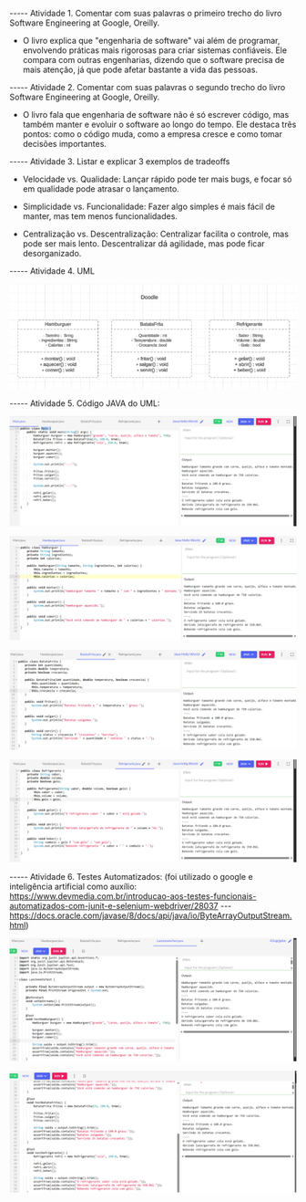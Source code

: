 ----- Atividade 1. Comentar com suas palavras o primeiro trecho do livro Software Engineering at Google, Oreilly. 

- O livro explica que "engenharia de software" vai além de programar, envolvendo práticas mais rigorosas para criar sistemas confiáveis. Ele compara com outras engenharias, dizendo que o software precisa de mais atenção, já que pode afetar bastante a vida das pessoas.
 
----- Atividade 2. Comentar com suas palavras o segundo trecho do livro Software Engineering at Google, Oreilly.

- O livro fala que engenharia de software não é só escrever código, mas também manter e evoluir o software ao longo do tempo. Ele destaca três pontos: como o código muda, como a empresa cresce e como tomar decisões importantes.
 
----- Atividade 3. Listar e explicar 3 exemplos de tradeoffs

- Velocidade vs. Qualidade: Lançar rápido pode ter mais bugs, e focar só em qualidade pode atrasar o lançamento.

- Simplicidade vs. Funcionalidade: Fazer algo simples é mais fácil de manter, mas tem menos funcionalidades.

- Centralização vs. Descentralização: Centralizar facilita o controle, mas pode ser mais lento. Descentralizar dá agilidade, mas pode ficar desorganizado.


----- Atividade 4. UML

![imagem uml da atividade](https://github.com/brendabettini/bertoti/blob/main/media/UML%20-%20Atividade%203.png)

----- Atividade 5. Código JAVA do UML:


![imagem main](https://github.com/brendabettini/bertoti/blob/main/media/main1.png)

![imagem hamburguer](https://github.com/brendabettini/bertoti/blob/main/media/hamburguer1.png)

![imagem batata](https://github.com/brendabettini/bertoti/blob/main/media/batatafrita1.png)

![imagem refrigerante](https://github.com/brendabettini/bertoti/blob/main/media/refrigerante1.png)

----- Atividade 6. Testes Automatizados: (foi utilizado o google e inteligência artificial como auxílio: https://www.devmedia.com.br/introducao-aos-testes-funcionais-automatizados-com-junit-e-selenium-webdriver/28037 ---https://docs.oracle.com/javase/8/docs/api/java/io/ByteArrayOutputStream.html)

![imagem teste1](https://github.com/brendabettini/bertoti/blob/main/media/teste1.png)

![imagem teste2](https://github.com/brendabettini/bertoti/blob/main/media/teste2.png)

